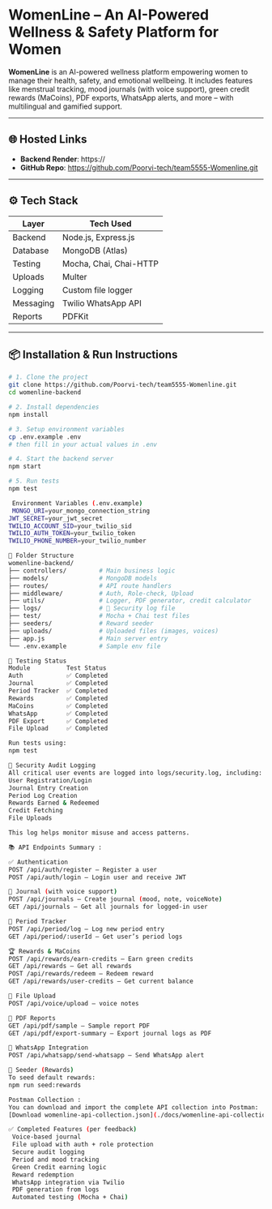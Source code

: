 #  WomenLine – An AI-Powered Wellness & Safety Platform for Women

**WomenLine** is an AI-powered wellness platform empowering women to manage their health, safety, and emotional wellbeing. It includes features like menstrual tracking, mood journals (with voice support), green credit rewards (MaCoins), PDF exports, WhatsApp alerts, and more – with multilingual and gamified support.

---

## 🌐 Hosted Links

- **Backend Render**: https://<your-render-url>
- **GitHub Repo**: https://github.com/Poorvi-tech/team5555-Womenline.git

---

## ⚙️ Tech Stack

| Layer       | Tech Used            |
|-------------|----------------------|
| Backend     | Node.js, Express.js  |
| Database    | MongoDB (Atlas)      |
| Testing     | Mocha, Chai, Chai-HTTP |
| Uploads     | Multer               |
| Logging     | Custom file logger   |
| Messaging   | Twilio WhatsApp API  |
| Reports     | PDFKit               |

---

## 📦 Installation & Run Instructions

```bash
# 1. Clone the project
git clone https://github.com/Poorvi-tech/team5555-Womenline.git
cd womenline-backend

# 2. Install dependencies
npm install

# 3. Setup environment variables
cp .env.example .env
# then fill in your actual values in .env

# 4. Start the backend server
npm start

# 5. Run tests
npm test

 Environment Variables (.env.example)
 MONGO_URI=your_mongo_connection_string
JWT_SECRET=your_jwt_secret
TWILIO_ACCOUNT_SID=your_twilio_sid
TWILIO_AUTH_TOKEN=your_twilio_token
TWILIO_PHONE_NUMBER=your_twilio_number

📁 Folder Structure
womenline-backend/
├── controllers/         # Main business logic
├── models/              # MongoDB models
├── routes/              # API route handlers
├── middleware/          # Auth, Role-check, Upload
├── utils/               # Logger, PDF generator, credit calculator
├── logs/                # 🔐 Security log file
├── test/                # Mocha + Chai test files
├── seeders/             # Reward seeder
├── uploads/             # Uploaded files (images, voices)
├── app.js               # Main server entry
└── .env.example         # Sample env file

🧪 Testing Status
Module       	Test Status
Auth	        ✅ Completed
Journal	        ✅ Completed
Period Tracker	✅ Completed
Rewards     	✅ Completed
MaCoins	        ✅ Completed
WhatsApp	    ✅ Completed
PDF Export   	✅ Completed
File Upload 	✅ Completed

Run tests using:
npm test

🔐 Security Audit Logging
All critical user events are logged into logs/security.log, including:
User Registration/Login
Journal Entry Creation
Period Log Creation
Rewards Earned & Redeemed
Credit Fetching
File Uploads

This log helps monitor misuse and access patterns.

📚 API Endpoints Summary :

✅ Authentication
POST /api/auth/register – Register a user
POST /api/auth/login – Login user and receive JWT

📝 Journal (with voice support)
POST /api/journals – Create journal (mood, note, voiceNote)
GET /api/journals – Get all journals for logged-in user

📅 Period Tracker
POST /api/period/log – Log new period entry
GET /api/period/:userId – Get user’s period logs

🏆 Rewards & MaCoins
POST /api/rewards/earn-credits – Earn green credits
GET /api/rewards – Get all rewards
POST /api/rewards/redeem – Redeem reward
GET /api/rewards/user-credits – Get current balance

📎 File Upload
POST /api/voice/upload – voice notes

📄 PDF Reports
GET /api/pdf/sample – Sample report PDF
GET /api/pdf/export-summary – Export journal logs as PDF

💬 WhatsApp Integration
POST /api/whatsapp/send-whatsapp – Send WhatsApp alert

🔄 Seeder (Rewards)
To seed default rewards:
npm run seed:rewards

Postman Collection :
You can download and import the complete API collection into Postman:
[Download womenline-api-collection.json](./docs/womenline-api-collection.json)

✅ Completed Features (per feedback)
 Voice-based journal
 File upload with auth + role protection
 Secure audit logging
 Period and mood tracking
 Green Credit earning logic
 Reward redemption
 WhatsApp integration via Twilio
 PDF generation from logs
 Automated testing (Mocha + Chai)